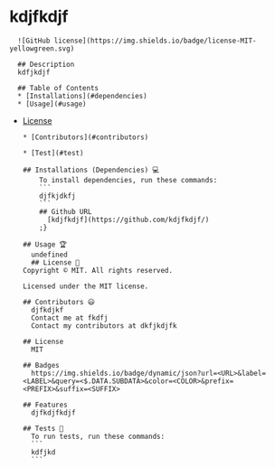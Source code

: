 # kdjfkdjf
      ![GitHub license](https://img.shields.io/badge/license-MIT-yellowgreen.svg)
  
      ## Description
      kdfjkdjf

      ## Table of Contents
      * [Installations](#dependencies)
      * [Usage](#usage)
      
* [License](#license)


      * [Contributors](#contributors)

      * [Test](#test)

      ## Installations (Dependencies) 💻
          To install dependencies, run these commands:
          ```
          djfkjdkfj
          ```
          ## Github URL
            [kdjfkdjf](https://github.com/kdjfkdjf/)
          ;}

      ## Usage 🏆
        undefined
        ## License 📛
      Copyright © MIT. All rights reserved. 
      
      Licensed under the MIT license.

      ## Contributors 😃
        djfkdjkf
        Contact me at fkdfj
        Contact my contributors at dkfjkdjfk

      ## License
        MIT

      ## Badges
        https://img.shields.io/badge/dynamic/json?url=<URL>&label=<LABEL>&query=<$.DATA.SUBDATA>&color=<COLOR>&prefix=<PREFIX>&suffix=<SUFFIX>

      ## Features
        djfkdjfkdjf  

      ## Tests 🧪
        To run tests, run these commands:
        ```
        kdfjkd
        ```
        